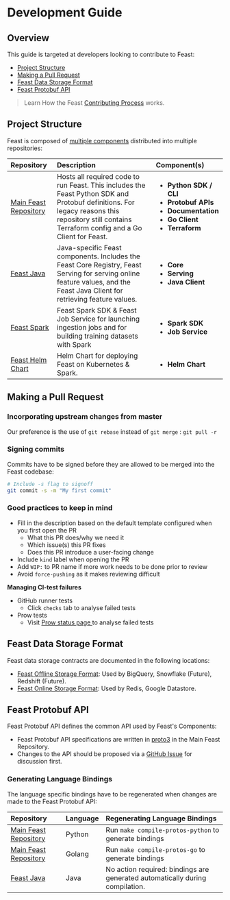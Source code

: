 # Development Guide

## Overview

This guide is targeted at developers looking to contribute to Feast:

* [Project Structure](development-guide.md#repository-structure)
* [Making a Pull Request](development-guide.md#making-a-pull-request)
* [Feast Data Storage Format](development-guide.md#feast-data-storage-format)
* [Feast Protobuf API](development-guide.md#feast-protobuf-api)

> Learn How the Feast [Contributing Process](https://docs.feast.dev/contributing/contributing) works.

## Project Structure

Feast is composed of [multiple components](https://docs.feast.dev/v/master/concepts/architecture#components) distributed into multiple repositories:

<table>
  <thead>
    <tr>
      <th style="text-align:left">Repository</th>
      <th style="text-align:left">Description</th>
      <th style="text-align:left">Component(s)</th>
    </tr>
  </thead>
  <tbody>
    <tr>
      <td style="text-align:left"><a href="https://github.com/feast-dev/feast">Main Feast Repository</a>
      </td>
      <td style="text-align:left">Hosts all required code to run Feast. This includes the Feast Python SDK
        and Protobuf definitions. For legacy reasons this repository still contains
        Terraform config and a Go Client for Feast.</td>
      <td style="text-align:left">
        <ul>
          <li><b>Python SDK / CLI</b>
          </li>
          <li><b>Protobuf APIs</b>
          </li>
          <li><b>Documentation</b>
          </li>
          <li><b>Go Client</b>
          </li>
          <li><b>Terraform</b>
          </li>
        </ul>
      </td>
    </tr>
    <tr>
      <td style="text-align:left"><a href="https://github.com/feast-dev/feast-java">Feast Java</a>
      </td>
      <td style="text-align:left">Java-specific Feast components. Includes the Feast Core Registry, Feast
        Serving for serving online feature values, and the Feast Java Client for
        retrieving feature values.</td>
      <td style="text-align:left">
        <ul>
          <li><b>Core</b>
          </li>
          <li><b>Serving</b>
          </li>
          <li><b>Java Client</b>
          </li>
        </ul>
      </td>
    </tr>
    <tr>
      <td style="text-align:left"><a href="https://github.com/feast-dev/feast-spark">Feast Spark</a>
      </td>
      <td style="text-align:left">Feast Spark SDK &amp; Feast Job Service for launching ingestion jobs and
        for building training datasets with Spark</td>
      <td style="text-align:left">
        <ul>
          <li><b>Spark SDK</b>
          </li>
          <li><b>Job Service</b>
          </li>
        </ul>
      </td>
    </tr>
    <tr>
      <td style="text-align:left"><a href="https://github.com/feast-dev/feast-helm-charts/">Feast Helm Chart</a>
      </td>
      <td style="text-align:left">Helm Chart for deploying Feast on Kubernetes &amp; Spark.</td>
      <td style="text-align:left">
        <ul>
          <li><b>Helm Chart</b>
          </li>
        </ul>
      </td>
    </tr>
  </tbody>
</table>

## Making a Pull Request

### Incorporating upstream changes from master

Our preference is the use of `git rebase` instead of `git merge` : `git pull -r`

### Signing commits

Commits have to be signed before they are allowed to be merged into the Feast codebase:

```bash
# Include -s flag to signoff
git commit -s -m "My first commit"
```

### Good practices to keep in mind

* Fill in the description based on the default template configured when you first open the PR
  * What this PR does/why we need it
  * Which issue\(s\) this PR fixes
  * Does this PR introduce a user-facing change
* Include `kind` label when opening the PR
* Add `WIP:` to PR name if more work needs to be done prior to review
* Avoid `force-pushing` as it makes reviewing difficult

**Managing CI-test failures**

* GitHub runner tests
  * Click `checks` tab to analyse failed tests
* Prow tests
  * Visit [Prow status page ](http://prow.feast.ai/)to analyse failed tests

## Feast Data Storage Format

Feast data storage contracts are documented in the following locations:

* [Feast Offline Storage Format](https://github.com/feast-dev/feast/blob/master/docs/specs/offline_store_format.md): Used by BigQuery, Snowflake \(Future\), Redshift \(Future\).
* [Feast Online Storage Format](https://github.com/feast-dev/feast/blob/master/docs/specs/online_store_format.md): Used by Redis, Google Datastore.

## Feast Protobuf API

Feast Protobuf API defines the common API used by Feast's Components:

* Feast Protobuf API specifications are written in [proto3](https://developers.google.com/protocol-buffers/docs/proto3) in the Main Feast Repository.
* Changes to the API should be proposed via a [GitHub Issue](https://github.com/feast-dev/feast/issues/new/choose) for discussion first.

### Generating Language Bindings

The language specific bindings have to be regenerated when changes are made to the Feast Protobuf API:

| Repository | Language | Regenerating Language Bindings |
| :--- | :--- | :--- |
| [Main Feast Repository](https://github.com/feast-dev/feast) | Python | Run `make compile-protos-python` to generate bindings |
| [Main Feast Repository](https://github.com/feast-dev/feast) | Golang | Run `make compile-protos-go` to generate bindings |
| [Feast Java](https://github.com/feast-dev/feast-java) | Java | No action required: bindings are generated automatically during compilation. |

